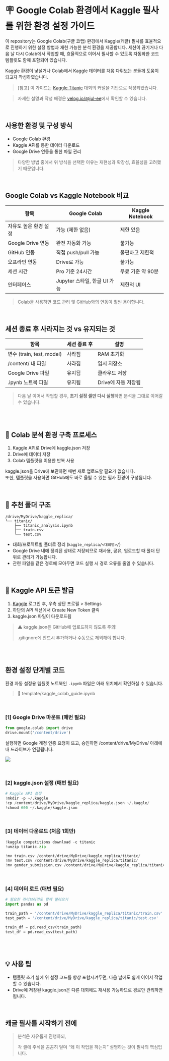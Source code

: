# 🪧 Google Colab 환경에서 Kaggle 필사를 위한 환경 설정 가이드

이 repository는 Google Colab(구글 코랩) 환경에서 Kaggle(캐글) 필사를 효율적으로 진행하기 위한 설정 방법과 재현 가능한 분석 환경을 제공합니다. 세션이 끊기거나 다음 날 다시 Colab에서 작업할 때, 효율적으로 이어서 필사할 수 있도록 자동화한 코드 템플릿도 함께 포함되어 있습니다.

Kaggle 환경이 낯설거나 Colab에서 Kaggle 데이터를 처음 다뤄보는 분들께 도움이 되고자 작성하였습니다.

> [참고]
> 이 가이드는 [Kaggle Titanic](https://www.kaggle.com/c/titanic) 대회의 커널을 기반으로 작성되었습니다.

> 자세한 설명과 작성 배경은 [velog.io/@jul-ee](https://velog.io/@jul-ee/Kaggle-구글-코랩에서-캐글-필사-시작하기)에서 확인할 수 있습니다.

<br>

## 사용한 환경 및 구성 방식

- Google Colab 환경
- Kaggle API를 통한 데이터 다운로드
- Google Drive 연동을 통한 파일 관리

> 다양한 방법 중에서 위 방식을 선택한 이유는 재현성과 확장성, 효율성을 고려했기 때문입니다.

<br>

## Google Colab vs Kaggle Notebook 비교

| 항목 | Google Colab | Kaggle Notebook |
|------|---------------|-----------------|
| 자유도 높은 환경 설정 | 가능 (제한 없음) | 제한 있음 |
| Google Drive 연동 | 완전 자동화 가능 | 불가능 |
| GitHub 연동 | 직접 push/pull 가능 | 불편하고 제한적 |
| 오프라인 연동 | Drive로 가능 | 불가능 |
| 세션 시간 | Pro 기준 24시간 | 무료 기준 약 90분 |
| 인터페이스 | Jupyter 스타일, 한글 UI 가능 | 제한적 UI |

> Colab을 사용하면 코드 관리 및 GitHub와의 연동이 훨씬 용이합니다.

<br>

## 세션 종료 후 사라지는 것 vs 유지되는 것

| 항목 | 세션 종료 후 | 설명 |
|------|----------------|------|
| 변수 (train, test, model) | 사라짐 | RAM 초기화 |
| /content/ 내 파일 | 사라짐 | 임시 저장소 |
| Google Drive 파일 | 유지됨 | 클라우드 저장 |
| .ipynb 노트북 파일 | 유지됨 | Drive에 자동 저장됨 |

> 다음 날 이어서 작업할 경우, **초기 설정 셀만 다시 실행**하면 분석을 그대로 이어갈 수 있습니다.

<br>
<br>

## 🔧 Colab 분석 환경 구축 프로세스

1. Kaggle API로 Drive에 kaggle.json 저장  
2. Drive에 데이터 저장  
3. Colab 템플릿을 이용한 반복 사용

kaggle.json을 Drive에 보관하면 매번 새로 업로드할 필요가 없습니다.  
또한, 템플릿을 사용하면 GitHub에도 바로 올릴 수 있는 필사 환경이 구성됩니다.

<br>

## 📁 추천 폴더 구조

```
/drive/MyDrive/kaggle_replica/
└── titanic/
    ├── titanic_analysis.ipynb
    ├── train.csv
    └── test.csv
```

- 대회/프로젝트별 폴더로 정리 (`kaggle_replica/<대회명>/`)
- Google Drive 내에 정리된 상태로 저장되므로 재사용, 공유, 업로드할 때 폴더 단위로 관리가 가능합니다.
- 관련 파일을 같은 경로에 모아두면 코드 실행 시 경로 오류를 줄일 수 있습니다.

<br>

## 🔑 Kaggle API 토큰 발급

1. [Kaggle](https://www.kaggle.com/) 로그인 후, 우측 상단 프로필 > Settings
2. 하단의 API 섹션에서 Create New Token 클릭
3. kaggle.json 파일이 다운로드됨

> ⚠️ kaggle.json은 GitHub에 업로드하지 않도록 주의!
> 
> 
> .gitignore에 반드시 추가하거나 수동으로 제외해야 합니다.
> 

<br>
<br>

## 환경 설정 단계별 코드

환경 자동 설정용 템플릿 노트북인 `.ipynb` 파일은 아래 위치에서 확인하실 수 있습니다.
> 📁 template/kaggle_colab_guide.ipynb

<br>

### [1] Google Drive 마운트 (매번 필요)

```python
from google.colab import drive
drive.mount('/content/drive')
```

실행하면 Google 계정 인증 요청이 뜨고, 승인하면 /content/drive/MyDrive/ 아래에 내 드라이브가 연결됩니다.

![](https://velog.velcdn.com/images/jul-ee/post/83b9f133-c5f1-4018-b9d7-bd1fb9140808/image.png)

<br>

### [2] kaggle.json 설정 (매번 필요)

```python
# Kaggle API 설정
!mkdir -p ~/.kaggle
!cp /content/drive/MyDrive/kaggle_replica/kaggle.json ~/.kaggle/
!chmod 600 ~/.kaggle/kaggle.json
```


<br>

### [3] 데이터 다운로드 (처음 1회만)

```python
!kaggle competitions download -c titanic
!unzip titanic.zip

!mv train.csv /content/drive/MyDrive/kaggle_replica/titanic/
!mv test.csv /content/drive/MyDrive/kaggle_replica/titanic/
!mv gender_submission.csv /content/drive/MyDrive/kaggle_replica/titanic/
```

<br>

### [4] 데이터 로드 (매번 필요)

```python
# 필요한 라이브러리도 함께 불러오기
import pandas as pd

train_path = '/content/drive/MyDrive/kaggle_replica/titanic/train.csv'
test_path = '/content/drive/MyDrive/kaggle_replica/titanic/test.csv'

train_df = pd.read_csv(train_path)
test_df = pd.read_csv(test_path)
```

<br>
<br>

## 💡 사용 팁

- 템플릿 초기 셀에 위 설정 코드를 항상 포함시켜두면, 다음 날에도 쉽게 이어서 작업할 수 있습니다.
- Drive에 저장된 kaggle.json은 다른 대회에도 재사용 가능하므로 경로만 관리하면 됩니다.

<br>

## 캐글 필사를 시작하기 전에

> 분석은 자유롭게 진행하되,
> 
> 
> 각 셀에 주석을 꼼꼼히 달며 “왜 이 작업을 하는지” 설명하는 것이 필사의 핵심입니다.

<br>
